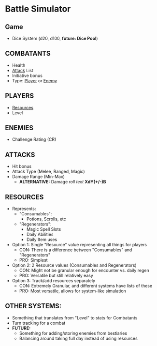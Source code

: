 # Battle Simulator

## Game
  - Dice System (d20, d100, **future:  Dice Pool**)

## COMBATANTS
  - Health
  - [Attack](#ATTACKS) List
  - Initiative bonus
  - Type:  [Player](#PLAYERS) or [Enemy](#ENEMIES)

## PLAYERS
  - [Resources](#RESOURCES)
  - Level

## ENEMIES
  - Challenge Rating (CR)

## ATTACKS
  - Hit bonus
  - Attack Type (Melee, Ranged, Magic)
  - Damage Range (Min-Max)
    - **ALTERNATIVE:**  Damage _roll text_ **XdY(+/-)B**

## RESOURCES
  - Represents:
    - "Consumables":
      - Potions, Scrolls, etc
    - "Regenerators":
      - Magic Spell Slots
      - Daily Abilities
      - Daily Item uses
  - Option 1:  Single "Resource" value representing all things for players
    - CON:  There is a difference between "Consumables" and "Regenerators"
    - PRO:  Simplest
  - Option 2:  2 Resource values (Consumables and Regenerators)
    - CON:  Might not be granular enough for encounter vs. daily regen
    - PRO:  Versatile but still relatively easy
  - Option 3:  Track/add resources separately
    - CON:  Extremely Granular, and different systems have lists of these
    - PRO:  Most versatile, allows for system-like simulation

## OTHER SYSTEMS:
  - Something that translates from "Level" to stats for Combatants
  - Turn tracking for a combat
  - **FUTURE:**
    - Something for adding/storing enemies from bestiaries
    - Balancing around taking full day instead of using resources
